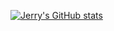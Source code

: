 [![Jerry's GitHub stats](https://github-readme-stats.vercel.app/api?username=29988122)](https://github.com/anuraghazra/github-readme-stats)
